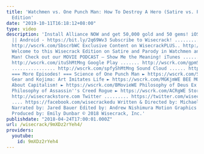```yaml
---
title: 'Watchmen vs. One Punch Man: How To Destroy A Hero (Satire vs. Parody) – Wisecrack
  Edition'
date: "2019-10-11T16:18:12+08:00"
type: video
description: 'Install Alliance NOW and get 50,000 gold and 50 gems! iOS - https://bit.ly/2GycZqM
  || Android - https://bit.ly/2q69Wv3 Subscribe to Wisecrack! .......................
  http://wscrk.com/SbscrbWC Exclusive Content on WisecrackPLUS.. http://wscrk.com/YtWcPls
  Welcome to this Wisecrack Edition on Satire and Parody in Watchmen and One Punch
  Man! Check out our MOVIE PODCAST – Show Me the Meaning! iTunes ................
  http://wscrk.com/ituShMtMng Google Play ....... http://wscrk.com/gpmShMtMng Spotify
  ................ http://wscrk.com/spfyShMtMng Sound Cloud ...... http://wscrk.com/scdShMtMng
  === More Episodes! === Science of One Punch Man ► https://wscrk.com/SciOPMWE Metal
  Gear and Kojima: Art Imitates Life ► https://wscrk.com/MGKjmWE BEE MOVIE But It''s
  About Capitalism! ► https://wscrk.com/BMovieWE Philosophy of Deus Ex ► https://wscrk.com/DsExWE
  Philosophy of Assassin''s Creed Rogue ► https://wscrk.com/ACRgWE Store ...........
  http://wisecrackstore.com Twitter ......... https://twitter.com/wisecrack Facebook
  .... https://facebook.com/wisecrackedu Written & Directed by: Michael Luxemburg
  Narrated by: Jared Bauer Edited by: Andrew Nishimura Motion Graphics by: Beto Ruiz
  Produced by: Emily Dunbar © 2018 Wisecrack, Inc.'
publishdate: "2018-04-24T17:00:01.000Z"
url: /wisecrack/9mXDz2rYeh4/
providers:
  youtube:
    id: 9mXDz2rYeh4
---
```

